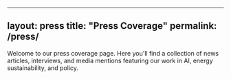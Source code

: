 ---
   layout: press
   title: "Press Coverage"
   permalink: /press/
   ---

   Welcome to our press coverage page. Here you'll find a collection of news articles, interviews, and media mentions featuring our work in AI, energy sustainability, and policy.